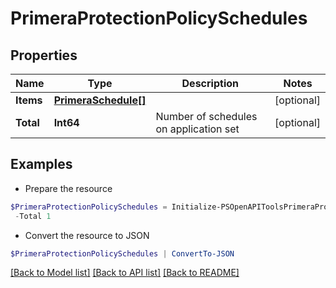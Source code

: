# PrimeraProtectionPolicySchedules
## Properties

Name | Type | Description | Notes
------------ | ------------- | ------------- | -------------
**Items** | [**PrimeraSchedule[]**](PrimeraSchedule.md) |  | [optional] 
**Total** | **Int64** | Number of schedules on application set | [optional] 

## Examples

- Prepare the resource
```powershell
$PrimeraProtectionPolicySchedules = Initialize-PSOpenAPIToolsPrimeraProtectionPolicySchedules  -Items null `
 -Total 1
```

- Convert the resource to JSON
```powershell
$PrimeraProtectionPolicySchedules | ConvertTo-JSON
```

[[Back to Model list]](../README.md#documentation-for-models) [[Back to API list]](../README.md#documentation-for-api-endpoints) [[Back to README]](../README.md)

